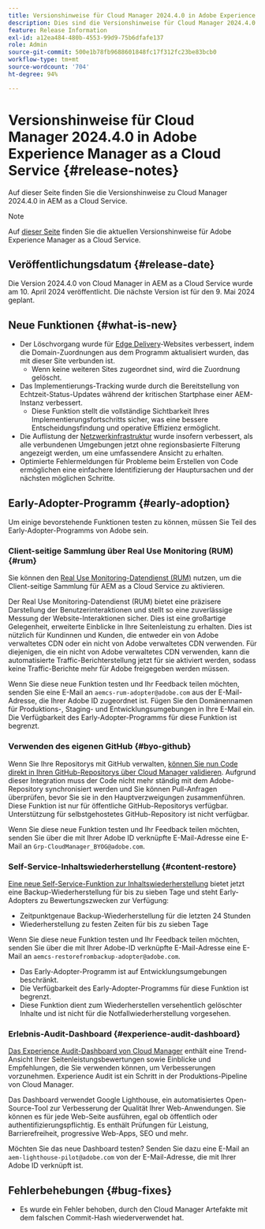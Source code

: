 ```yaml
---
title: Versionshinweise für Cloud Manager 2024.4.0 in Adobe Experience Manager as a Cloud Service
description: Dies sind die Versionshinweise für Cloud Manager 2024.4.0 in AEM as a Cloud Service.
feature: Release Information
exl-id: a12ea484-480b-4553-99d9-75b6dfafe137
role: Admin
source-git-commit: 500e1b78fb9688601848fc17f312fc23be83bcb0
workflow-type: tm+mt
source-wordcount: '704'
ht-degree: 94%

---
```


# Versionshinweise für Cloud Manager 2024.4.0 in Adobe Experience Manager as a Cloud Service {#release-notes}

Auf dieser Seite finden Sie die Versionshinweise zu Cloud Manager 2024.4.0 in AEM as a Cloud Service.

>[!NOTE]
>
>Auf [dieser Seite](/help/release-notes/release-notes-cloud/release-notes-current.md) finden Sie die aktuellen Versionshinweise für Adobe Experience Manager as a Cloud Service.

## Veröffentlichungsdatum {#release-date}

Die Version 2024.4.0 von Cloud Manager in AEM as a Cloud Service wurde am 10. April 2024 veröffentlicht. Die nächste Version ist für den 9. Mai 2024 geplant.

## Neue Funktionen {#what-is-new}

* Der Löschvorgang wurde für [Edge Delivery](/help/edge/overview.md)-Websites verbessert, indem die Domain-Zuordnungen aus dem Programm aktualisiert wurden, das mit dieser Site verbunden ist.
   * Wenn keine weiteren Sites zugeordnet sind, wird die Zuordnung gelöscht.
* Das Implementierungs-Tracking wurde durch die Bereitstellung von Echtzeit-Status-Updates während der kritischen Startphase einer AEM-Instanz verbessert.
   * Diese Funktion stellt die vollständige Sichtbarkeit Ihres Implementierungsfortschritts sicher, was eine bessere Entscheidungsfindung und operative Effizienz ermöglicht.
* Die Auflistung der [Netzwerkinfrastruktur](/help/security/configuring-advanced-networking.md) wurde insofern verbessert, als alle verbundenen Umgebungen jetzt ohne regionsbasierte Filterung angezeigt werden, um eine umfassendere Ansicht zu erhalten.
* Optimierte Fehlermeldungen für Probleme beim Erstellen von Code ermöglichen eine einfachere Identifizierung der Hauptursachen und der nächsten möglichen Schritte.

## Early-Adopter-Programm {#early-adoption}

Um einige bevorstehende Funktionen testen zu können, müssen Sie Teil des Early-Adopter-Programms von Adobe sein.

### Client-seitige Sammlung über Real Use Monitoring (RUM) {#rum}

Sie können den [Real Use Monitoring-Datendienst (RUM)](/help/implementing/cloud-manager/content-requests.md#cliendside-collection) nutzen, um die Client-seitige Sammlung für AEM as a Cloud Service zu aktivieren.

Der Real Use Monitoring-Datendienst (RUM) bietet eine präzisere Darstellung der Benutzerinteraktionen und stellt so eine zuverlässige Messung der Website-Interaktionen sicher. Dies ist eine großartige Gelegenheit, erweiterte Einblicke in Ihre Seitenleistung zu erhalten. Dies ist nützlich für Kundinnen und Kunden, die entweder ein von Adobe verwaltetes CDN oder ein nicht von Adobe verwaltetes CDN verwenden. Für diejenigen, die ein nicht von Adobe verwaltetes CDN verwenden, kann die automatisierte Traffic-Berichterstellung jetzt für sie aktiviert werden, sodass keine Traffic-Berichte mehr für Adobe freigegeben werden müssen.

Wenn Sie diese neue Funktion testen und Ihr Feedback teilen möchten, senden Sie eine E-Mail an `aemcs-rum-adopter@adobe.com` aus der E-Mail-Adresse, die Ihrer Adobe ID zugeordnet ist. Fügen Sie den Domänennamen für Produktions-, Staging- und Entwicklungsumgebungen in Ihre E-Mail ein.  Die Verfügbarkeit des Early-Adopter-Programms für diese Funktion ist begrenzt.

### Verwenden des eigenen GitHub {#byo-github}

Wenn Sie Ihre Repositorys mit GitHub verwalten, [können Sie nun Code direkt in Ihren GitHub-Repositorys über Cloud Manager validieren](/help/implementing/cloud-manager/managing-code/private-repositories.md). Aufgrund dieser Integration muss der Code nicht mehr ständig mit dem Adobe-Repository synchronisiert werden und Sie können Pull-Anfragen überprüfen, bevor Sie sie in den Hauptverzweigungen zusammenführen. Diese Funktion ist nur für öffentliche GitHub-Repositorys verfügbar. Unterstützung für selbstgehostetes GitHub-Repository ist nicht verfügbar.

Wenn Sie diese neue Funktion testen und Ihr Feedback teilen möchten, senden Sie über die mit Ihrer Adobe ID verknüpfte E-Mail-Adresse eine E-Mail an `Grp-CloudManager_BYOG@adobe.com`.

### Self-Service-Inhaltswiederherstellung {#content-restore}

[Eine neue Self-Service-Funktion zur Inhaltswiederherstellung](/help/operations/restore.md) bietet jetzt eine Backup-Wiederherstellung für bis zu sieben Tage und steht Early-Adopters zu Bewertungszwecken zur Verfügung:

* Zeitpunktgenaue Backup-Wiederherstellung für die letzten 24 Stunden
* Wiederherstellung zu festen Zeiten für bis zu sieben Tage

Wenn Sie diese neue Funktion testen und Ihr Feedback teilen möchten, senden Sie über die mit Ihrer Adobe-ID verknüpfte E-Mail-Adresse eine E-Mail an `aemcs-restorefrombackup-adopter@adobe.com`.

* Das Early-Adopter-Programm ist auf Entwicklungsumgebungen beschränkt.
* Die Verfügbarkeit des Early-Adopter-Programms für diese Funktion ist begrenzt.
* Diese Funktion dient zum Wiederherstellen versehentlich gelöschter Inhalte und ist nicht für die Notfallwiederherstellung vorgesehen.

### Erlebnis-Audit-Dashboard {#experience-audit-dashboard}

[Das Experience Audit-Dashboard von Cloud Manager](/help/implementing/cloud-manager/experience-audit-dashboard.md) enthält eine Trend-Ansicht Ihrer Seitenleistungsbewertungen sowie Einblicke und Empfehlungen, die Sie verwenden können, um Verbesserungen vorzunehmen. Experience Audit ist ein Schritt in der Produktions-Pipeline von Cloud Manager.

Das Dashboard verwendet Google Lighthouse, ein automatisiertes Open-Source-Tool zur Verbesserung der Qualität Ihrer Web-Anwendungen. Sie können es für jede Web-Seite ausführen, egal ob öffentlich oder authentifizierungspflichtig. Es enthält Prüfungen für Leistung, Barrierefreiheit, progressive Web-Apps, SEO und mehr.

Möchten Sie das neue Dashboard testen? Senden Sie dazu eine E-Mail an `aem-lighthouse-pilot@adobe.com` von der E-Mail-Adresse, die mit Ihrer Adobe ID verknüpft ist.

## Fehlerbehebungen {#bug-fixes}

* Es wurde ein Fehler behoben, durch den Cloud Manager Artefakte mit dem falschen Commit-Hash wiederverwendet hat.

